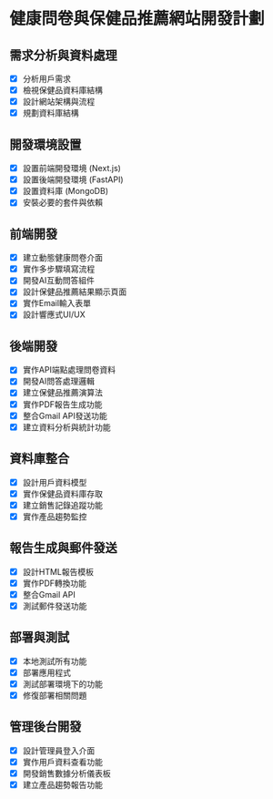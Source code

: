 # 健康問卷與保健品推薦網站開發計劃

## 需求分析與資料處理
- [x] 分析用戶需求
- [x] 檢視保健品資料庫結構
- [x] 設計網站架構與流程
- [x] 規劃資料庫結構

## 開發環境設置
- [x] 設置前端開發環境 (Next.js)
- [x] 設置後端開發環境 (FastAPI)
- [x] 設置資料庫 (MongoDB)
- [x] 安裝必要的套件與依賴

## 前端開發
- [x] 建立動態健康問卷介面
- [x] 實作多步驟填寫流程
- [x] 開發AI互動問答組件
- [x] 設計保健品推薦結果顯示頁面
- [x] 實作Email輸入表單
- [x] 設計響應式UI/UX

## 後端開發
- [x] 實作API端點處理問卷資料
- [x] 開發AI問答處理邏輯
- [x] 建立保健品推薦演算法
- [x] 實作PDF報告生成功能
- [x] 整合Gmail API發送功能
- [x] 建立資料分析與統計功能

## 資料庫整合
- [x] 設計用戶資料模型
- [x] 實作保健品資料庫存取
- [x] 建立銷售記錄追蹤功能
- [x] 實作產品趨勢監控

## 報告生成與郵件發送
- [x] 設計HTML報告模板
- [x] 實作PDF轉換功能
- [x] 整合Gmail API
- [x] 測試郵件發送功能

## 部署與測試
- [x] 本地測試所有功能
- [x] 部署應用程式
- [x] 測試部署環境下的功能
- [x] 修復部署相關問題

## 管理後台開發
- [x] 設計管理員登入介面
- [x] 實作用戶資料查看功能
- [x] 開發銷售數據分析儀表板
- [x] 建立產品趨勢報告功能
